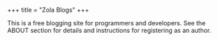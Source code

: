 +++
title = "Zola Blogs"
+++

This is a free blogging site for programmers
and developers. See the ABOUT section
for details and instructions
for registering as an author.
